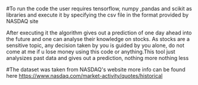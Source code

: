 #To run the code the user requires tensorflow, numpy ,pandas and scikit as libraries and execute it by specifying the csv file in the format provided by NASDAQ site

After executing it the algorithm gives out a prediction of one day ahead into the future and one can analyse their knowledge on stocks. As stocks are a sensitive topic, any decision taken by you is guided by you alone, do not come at me if u lose money using this code or anything.This tool just analysizes past data and gives out a prediction, nothing more nothing less

#The dataset was taken from NASDAQ's website more info can be found here https://www.nasdaq.com/market-activity/quotes/historical

